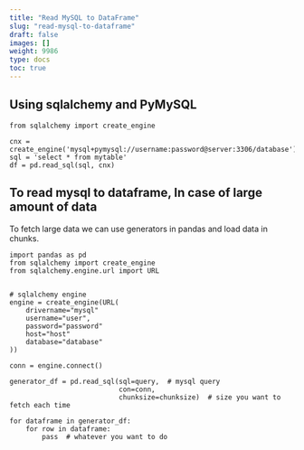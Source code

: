 ```yaml
---
title: "Read MySQL to DataFrame"
slug: "read-mysql-to-dataframe"
draft: false
images: []
weight: 9986
type: docs
toc: true
---
```


## Using sqlalchemy and PyMySQL
    from sqlalchemy import create_engine
    
    cnx = create_engine('mysql+pymysql://username:password@server:3306/database').connect()
    sql = 'select * from mytable'
    df = pd.read_sql(sql, cnx)

## To read mysql to dataframe, In case of large amount of data
To fetch large data we can use generators in pandas and load data in chunks.


    import pandas as pd
    from sqlalchemy import create_engine
    from sqlalchemy.engine.url import URL

    
    # sqlalchemy engine
    engine = create_engine(URL(
        drivername="mysql"
        username="user",
        password="password"
        host="host"
        database="database"
    ))

    conn = engine.connect()
    
    generator_df = pd.read_sql(sql=query,  # mysql query
                               con=conn,
                               chunksize=chunksize)  # size you want to fetch each time

    for dataframe in generator_df:
        for row in dataframe:
            pass  # whatever you want to do

